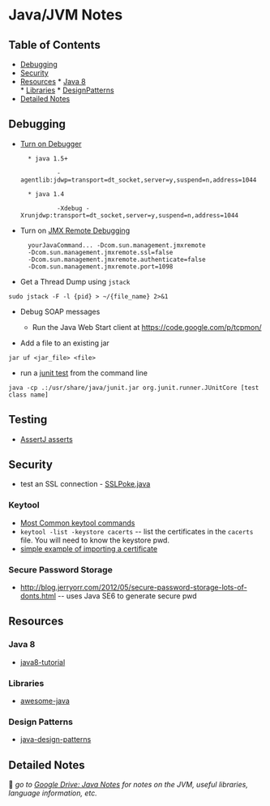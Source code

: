 Java/JVM Notes
==============

Table of Contents
-----------------

* [Debugging](#debugging)
* [Security](#security)
* [Resources](#resources)
      * [Java 8](#java-8)    
      * [Libraries](#libraries)
      * [DesignPatterns](#design-patterns)
* [Detailed Notes](#detailed-notes)


## Debugging

+ [Turn on Debugger](http://stackoverflow.com/questions/138511/what-are-java-command-line-options-to-set-to-allow-jvm-to-be-remotely-debugged)

        * java 1.5+
                
                -agentlib:jdwp=transport=dt_socket,server=y,suspend=n,address=1044
        
        * java 1.4
                
                -Xdebug -Xrunjdwp:transport=dt_socket,server=y,suspend=n,address=1044

+ Turn on [JMX Remote Debugging][1]


        yourJavaCommand... -Dcom.sun.management.jmxremote   
        -Dcom.sun.management.jmxremote.ssl=false   
        -Dcom.sun.management.jmxremote.authenticate=false   
        -Dcom.sun.management.jmxremote.port=1098  

+ Get a Thread Dump using `jstack`
```
sudo jstack -F -l {pid} > ~/{file_name} 2>&1
```

+ Debug SOAP messages  
    * Run the Java Web Start client at https://code.google.com/p/tcpmon/

+ Add a file to an existing jar
```
jar uf <jar_file> <file>
```

+ run a [junit test](https://github.com/junit-team/junit/wiki/Getting-started) from the command line
```
java -cp .:/usr/share/java/junit.jar org.junit.runner.JUnitCore [test class name]
```

## Testing 

- [AssertJ asserts](http://joel-costigliola.github.io/assertj/assertj-core-converting-junit-assertions-to-assertj.html)

## Security

+ test an SSL connection - [SSLPoke.java](https://gist.github.com/4ndrej/4547029)

### Keytool

* [Most Common keytool commands](https://www.sslshopper.com/article-most-common-java-keytool-keystore-commands.html)
* `keytool -list -keystore cacerts` -- list the certificates in the `cacerts` file. You will need to know the keystore pwd.
* [simple example of importing a certificate](https://azure.microsoft.com/en-us/documentation/articles/java-add-certificate-ca-store/)
 
### Secure Password Storage

* http://blog.jerryorr.com/2012/05/secure-password-storage-lots-of-donts.html -- uses Java SE6 to generate secure pwd

## Resources

### Java 8

- [java8-tutorial](https://github.com/winterbe/java8-tutorial)

### Libraries

- [awesome-java](https://github.com/akullpp/awesome-java)

### Design Patterns

- [java-design-patterns](https://github.com/iluwatar/java-design-patterns)

## Detailed Notes
:100: _go to [Google Drive: Java Notes](https://docs.google.com/document/d/1P68nAfkay0KGi7elw56HflUxoxhCy96uTXtI0ToiImY/edit?usp=sharing) for notes on the JVM, useful libraries, language information, etc._

[1]: http://java.dzone.com/articles/visualvm-monitoring-remote-jvm

